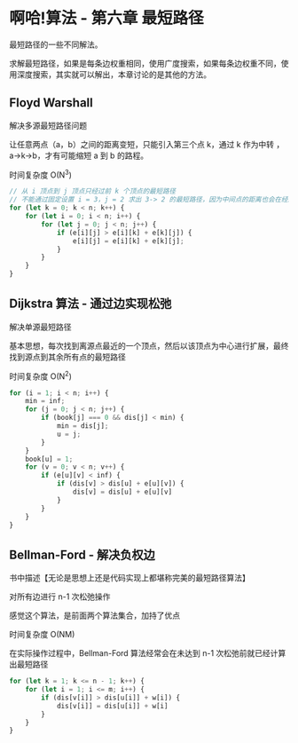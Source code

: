 # 啊哈!算法 - 第六章 最短路径

最短路径的一些不同解法。

求解最短路径，如果是每条边权重相同，使用广度搜索，如果每条边权重不同，使用深度搜索，其实就可以解出，本章讨论的是其他的方法。  

## Floyd Warshall

解决多源最短路径问题  

让任意两点（a，b）之间的距离变短，只能引入第三个点 k，通过 k 作为中转 ，a->k->b，才有可能缩短 a 到 b 的路程。  

时间复杂度 O(N<sup>3</sup>)    

```js
// 从 i 顶点到 j 顶点只经过前 k 个顶点的最短路径  
// 不能通过固定设置 i = 3，j = 2 求出 3-> 2 的最短路径，因为中间点的距离也会在经过 k 的时候减少，所以这里要循环 3 次  
for (let k = 0; k < n; k++) {
    for (let i = 0; i < n; i++) {
        for (let j = 0; j < n; j++) {
            if (e[i][j] > e[i][k] + e[k][j]) {
                e[i][j] = e[i][k] + e[k][j];
            }
        }
    }
}
```

## Dijkstra 算法 - 通过边实现松弛  

解决单源最短路径  

基本思想，每次找到离源点最近的一个顶点，然后以该顶点为中心进行扩展，最终找到源点到其余所有点的最短路径  

时间复杂度 O(N<sup>2</sup>)  

```js
for (i = 1; i < n; i++) {
    min = inf;
    for (j = 0; j < n; j++) {
        if (book[j] === 0 && dis[j] < min) {
            min = dis[j];
            u = j;
        }
    }
    book[u] = 1;
    for (v = 0; v < n; v++) {
        if (e[u][v] < inf) {
            if (dis[v] > dis[u] + e[u][v]) {
                dis[v] = dis[u] + e[u][v]
            }
        }
    }
} 
```

## Bellman-Ford - 解决负权边  

书中描述【无论是思想上还是代码实现上都堪称完美的最短路径算法】  

对所有边进行 n-1 次松弛操作  

感觉这个算法，是前面两个算法集合，加持了优点  

时间复杂度 O(NM) 

在实际操作过程中，Bellman-Ford 算法经常会在未达到 n-1 次松弛前就已经计算出最短路径

```js
for (let k = 1; k <= n - 1; k++) {
    for (let i = 1; i <= m; i++) {
        if (dis[v[i]] > dis[u[i]] + w[i]) {
            dis[v[i]] = dis[u[i]] + w[i]
        }
    }
}
```

